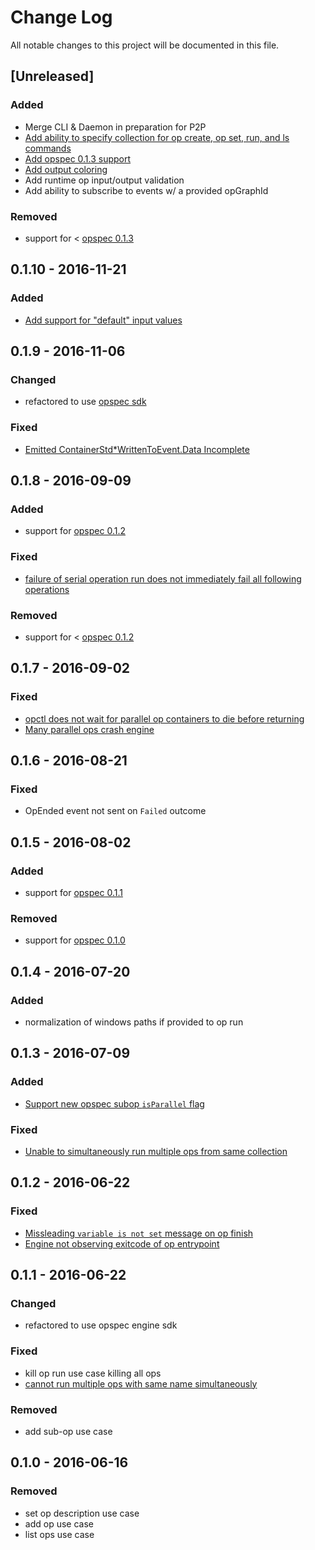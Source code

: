 # Change Log

All notable changes to this project will be documented in this file.

## [Unreleased]
### Added
- Merge CLI & Daemon in preparation for P2P
- [Add ability to specify collection for op create, op set, run, and ls commands](https://github.com/opspec-io/opctl/issues/44)
- [Add opspec 0.1.3 support](https://github.com/opspec-io/opctl/issues/48)
- [Add output coloring](https://github.com/opspec-io/opctl/issues/49)
- Add runtime op input/output validation
- Add ability to subscribe to events w/ a provided opGraphId

### Removed
- support for < [opspec 0.1.3](https://opspec.io)

## 0.1.10 - 2016-11-21
### Added
- [Add support for "default" input values](https://github.com/opspec-io/opctl/issues/41)

## 0.1.9 - 2016-11-06
### Changed
- refactored to use [opspec sdk](https://github.com/opspec-io/sdk-golang)

### Fixed
- [Emitted ContainerStd*WrittenToEvent.Data Incomplete](https://github.com/opspec-io/opctl/issues/32)

## 0.1.8 - 2016-09-09
### Added
- support for [opspec 0.1.2](https://opspec.io)

### Fixed
- [failure of serial operation run does not immediately fail all following operations](https://github.com/opspec-io/cli/issues/5)

### Removed
- support for < [opspec 0.1.2](https://opspec.io)

## 0.1.7 - 2016-09-02
### Fixed
- [opctl does not wait for parallel op containers to die before returning](https://github.com/opspec-io/cli/issues/8)
- [Many parallel ops crash engine](https://github.com/opspec-io/opctl/issues/17)

## 0.1.6 - 2016-08-21
### Fixed
- OpEnded event not sent on `Failed` outcome

## 0.1.5 - 2016-08-02
### Added
- support for [opspec 0.1.1](https://opspec.io)

### Removed
- support for [opspec 0.1.0](https://opspec.io)

## 0.1.4 - 2016-07-20
### Added
- normalization of windows paths if provided to op run

## 0.1.3 - 2016-07-09
### Added
- [Support new opspec subop `isParallel` flag](https://github.com/opspec-io/opctl/issues/11)

### Fixed
- [Unable to simultaneously run multiple ops from same collection](https://github.com/opspec-io/opctl/issues/10)

## 0.1.2 - 2016-06-22
### Fixed
- [Missleading `variable is not set` message on op finish](https://github.com/opspec-io/opctl/issues/5)
- [Engine not observing exitcode of op entrypoint](https://github.com/opspec-io/opctl/issues/9)

## 0.1.1 - 2016-06-22
### Changed
- refactored to use opspec engine sdk

### Fixed
- kill op run use case killing all ops
- [cannot run multiple ops with same name simultaneously](https://github.com/opspec-io/opctl/issues/8)

### Removed
- add sub-op use case

## 0.1.0 - 2016-06-16
### Removed

- set op description use case
- add op use case
- list ops use case
